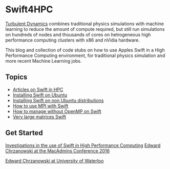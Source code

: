 # Swift4HPC
[Turbulent Dynamics](https://turbulentdynamics.com) combines traditional physics simulations with machine learning to reduce the amount of compute required, but still run simulations on hundreds of nodes and thousands of cores on hetrogeneous high performance computing clusters with x86 and nVidia hardware.  


This blog and collection of code stubs on how to use Apples Swift in a High Performance Computing environment, for traditional physics simulation and more recent Machine Learning jobs.

## Topics
* [Articles on Swift in HPC](Articles.md)
* [Installing Swift on Ubuntu](Install_Ubuntu.md)
* [Installing Swift on non Ubuntu distributions](Install_Linux.md)
* [How to use MPI with Swift](Swift_and_MPI.md)
* [How to manage without OpenMP on Swift](Swift_and_OpenMP.md)
* [Very large matrices Swift](Matrices_in_Swift.md)


## Get Started
[Investigations in the use of Swift in High Performance Computing](http://macadmins.psu.edu/wp-content/uploads/sites/24696/2016/06/psumac2016-17-swift_and_HPC.pdf)
[Edward Chrzanowski at the MacAdmins Conference 2016](https://www.youtube.com/watch?v=iGz5_aEap9k)

[Edward Chrzanowski at University of Waterloo](https://uwaterloo.ca/watitis/sites/ca.watitis/files/uploads/files/swift-hpc.pdf)


